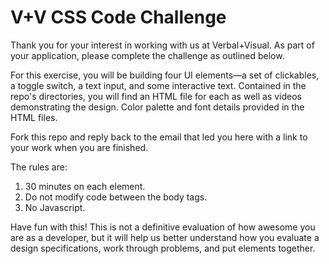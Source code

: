 # V+V CSS Code Challenge

Thank you for your interest in working with us at Verbal+Visual. As part of your application, please complete the challenge as outlined below.

For this exercise, you will be building four UI elements—a set of clickables, a toggle switch, a text input, and some interactive text. Contained in the repo's directories, you will find an HTML file for each as well as videos demonstrating the design. Color palette and font details provided in the HTML files.

Fork this repo and reply back to the email that led you here with a link to your work when you are finished.

The rules are:
1. 30 minutes on each element.
2. Do not modify code between the body tags.
3. No Javascript.

Have fun with this! This is not a definitive evaluation of how awesome you are as a developer, but it will help us better understand how you evaluate a design specifications, work through problems, and put elements together.